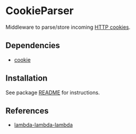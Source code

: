 # CookieParser

Middleware to parse/store incoming [HTTP cookies](https://developer.mozilla.org/en-US/docs/Web/HTTP/Cookies).

## Dependencies

- [cookie](https://www.npmjs.com/package/cookie)

## Installation

See package [README](https://github.com/lambda-lambda-lambda/middleware#manual-installation) for instructions.

## References

- [lambda-lambda-lambda](https://github.com/lambda-lambda-lambda)
